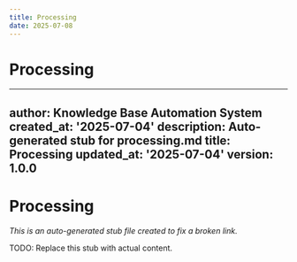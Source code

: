 ```yaml
---
title: Processing
date: 2025-07-08
---
```


# Processing

---
author: Knowledge Base Automation System
created_at: '2025-07-04'
description: Auto-generated stub for processing.md
title: Processing
updated_at: '2025-07-04'
version: 1.0.0
---

# Processing

*This is an auto-generated stub file created to fix a broken link.*

TODO: Replace this stub with actual content.
